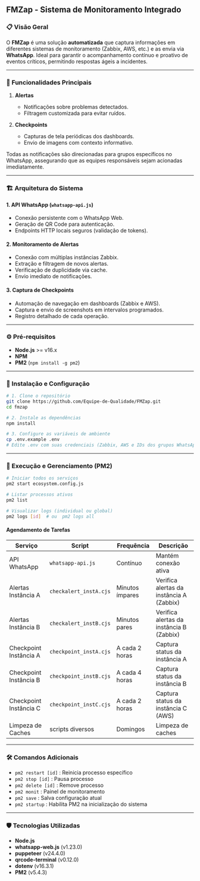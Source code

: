 ## FMZap - Sistema de Monitoramento Integrado

### 📋 Visão Geral

O **FMZap** é uma solução **automatizada** que captura informações em diferentes sistemas de monitoramento (Zabbix, AWS, etc.) e as envia via **WhatsApp**. Ideal para garantir o acompanhamento contínuo e proativo de eventos críticos, permitindo respostas ágeis a incidentes.

---

### 🎯 Funcionalidades Principais

1. **Alertas**

   * Notificações sobre problemas detectados.
   * Filtragem customizada para evitar ruídos.
2. **Checkpoints**

   * Capturas de tela periódicas dos dashboards.
   * Envio de imagens com contexto informativo.

Todas as notificações são direcionadas para grupos específicos no WhatsApp, assegurando que as equipes responsáveis sejam acionadas imediatamente.

---

### 🏗️ Arquitetura do Sistema

#### 1. API WhatsApp (`whatsapp-api.js`)

* Conexão persistente com o WhatsApp Web.
* Geração de QR Code para autenticação.
* Endpoints HTTP locais seguros (validação de tokens).

#### 2. Monitoramento de Alertas

* Conexão com múltiplas instâncias Zabbix.
* Extração e filtragem de novos alertas.
* Verificação de duplicidade via cache.
* Envio imediato de notificações.

#### 3. Captura de Checkpoints

* Automação de navegação em dashboards (Zabbix e AWS).
* Captura e envio de screenshots em intervalos programados.
* Registro detalhado de cada operação.

---

### ⚙️ Pré-requisitos

* **Node.js** >= v16.x
* **NPM**
* **PM2** (`npm install -g pm2`)

---

### 🚀 Instalação e Configuração

```bash
# 1. Clone o repositório
git clone https://github.com/Equipe-de-Qualidade/FMZap.git
cd fmzap

# 2. Instale as dependências
npm install

# 3. Configure as variáveis de ambiente
cp .env.example .env
# Edite .env com suas credenciais (Zabbix, AWS e IDs dos grupos WhatsApp)
```

---

### 🌛 Execução e Gerenciamento (PM2)

```bash
# Iniciar todos os serviços
pm2 start ecosystem.config.js

# Listar processos ativos
pm2 list

# Visualizar logs (individual ou global)
pm2 logs [id]  # ou  pm2 logs all
```

#### Agendamento de Tarefas

| Serviço                | Script                 | Frequência      | Descrição                                |
| ---------------------- | ---------------------- | --------------- | ---------------------------------------- |
| API WhatsApp           | `whatsapp-api.js`      | Contínuo        | Mantém conexão ativa                     |
| Alertas Instância A    | `checkalert_instA.cjs` | Minutos ímpares | Verifica alertas da instância A (Zabbix) |
| Alertas Instância B    | `checkalert_instB.cjs` | Minutos pares   | Verifica alertas da instância B (Zabbix) |
| Checkpoint Instância A | `checkpoint_instA.cjs` | A cada 2 horas  | Captura status da instância A            |
| Checkpoint Instância B | `checkpoint_instB.cjs` | A cada 4 horas  | Captura status da instância B            |
| Checkpoint Instância C | `checkpoint_instC.cjs` | A cada 2 horas  | Captura status da instância C (AWS)      |
| Limpeza de Caches      | scripts diversos       | Domingos        | Limpeza de caches                        |

---

### 🛠️ Comandos Adicionais

* `pm2 restart [id]` : Reinicia processo específico
* `pm2 stop [id]`    : Pausa processo
* `pm2 delete [id]`  : Remove processo
* `pm2 monit`        : Painel de monitoramento
* `pm2 save`         : Salva configuração atual
* `pm2 startup`      : Habilita PM2 na inicialização do sistema

---

### 🛡️ Tecnologias Utilizadas

* **Node.js**
* **whatsapp-web.js** (v1.23.0)
* **puppeteer** (v24.4.0)
* **qrcode-terminal** (v0.12.0)
* **dotenv** (v16.3.1)
* **PM2** (v5.4.3)
